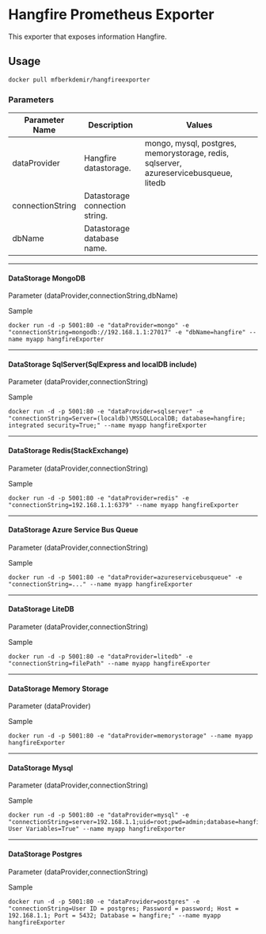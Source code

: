# Hangfire Prometheus Exporter

This exporter that exposes information Hangfire.

## Usage

```docker
docker pull mfberkdemir/hangfireexporter
```
### Parameters                                                                             

|  Parameter Name  | Description                    | Values                                      |
| ---------------- |--------------------------------|---------------------------------------------|
| dataProvider     | Hangfire datastorage.          | mongo, mysql, postgres, memorystorage, redis, sqlserver, azureservicebusqueue, litedb       |
| connectionString | Datastorage connection string. |                                             |
| dbName           | Datastorage database name.     |                                             |


----
#### DataStorage MongoDB


Parameter (dataProvider,connectionString,dbName)

Sample

```docker
docker run -d -p 5001:80 -e "dataProvider=mongo" -e "connectionString=mongodb://192.168.1.1:27017" -e "dbName=hangfire" --name myapp hangfireExporter
```

---
#### DataStorage SqlServer(SqlExpress and localDB include)


Parameter (dataProvider,connectionString)

Sample

```docker
docker run -d -p 5001:80 -e "dataProvider=sqlserver" -e "connectionString=Server=(localdb)\MSSQLLocalDB; database=hangfire; integrated security=True;" --name myapp hangfireExporter
```
---
#### DataStorage Redis(StackExchange)


Parameter (dataProvider,connectionString)

Sample

```docker
docker run -d -p 5001:80 -e "dataProvider=redis" -e "connectionString=192.168.1.1:6379" --name myapp hangfireExporter
```

---
#### DataStorage Azure Service Bus Queue


Parameter (dataProvider,connectionString)

Sample

```docker
docker run -d -p 5001:80 -e "dataProvider=azureservicebusqueue" -e "connectionString=..." --name myapp hangfireExporter
```
---
#### DataStorage LiteDB


Parameter (dataProvider,connectionString)

Sample

```docker
docker run -d -p 5001:80 -e "dataProvider=litedb" -e "connectionString=filePath" --name myapp hangfireExporter
```
---
#### DataStorage Memory Storage


Parameter (dataProvider)

Sample

```docker
docker run -d -p 5001:80 -e "dataProvider=memorystorage" --name myapp hangfireExporter
```

---
#### DataStorage Mysql


Parameter (dataProvider,connectionString)

Sample

```docker
docker run -d -p 5001:80 -e "dataProvider=mysql" -e "connectionString=server=192.168.1.1;uid=root;pwd=admin;database=hangfire;Allow User Variables=True" --name myapp hangfireExporter
```

---
#### DataStorage Postgres


Parameter (dataProvider,connectionString)

Sample

```docker
docker run -d -p 5001:80 -e "dataProvider=postgres" -e "connectionString=User ID = postgres; Password = password; Host = 192.168.1.1; Port = 5432; Database = hangfire;" --name myapp hangfireExporter
```
